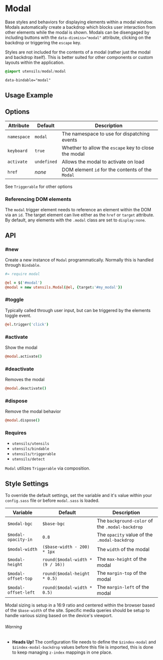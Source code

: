 
# Modal
Base styles and behaviors for displaying elements within a modal window.
Modals automatically create a backdrop which blocks user interaction
from other elements while the modal is shown. Modals can be disengaged
by including buttons with the `data-dismiss="modal"` attribute, clicking
on the backdrop or triggering the `escape` key.

Styles are not included for the contents of a modal (rather just the
modal and backdrop itself). This is better suited for other components
or custom layouts within the application.

```sass
@import utensils/modal/modal
```

```html
data-bindable="modal"
```

## Usage Example
<!--~ markup/modal.html.haml -->


## Options

Attribute   | Default     | Description
----------- | ----------- | -------------------------------------------
`namespace` | `modal`     | The namespace to use for dispatching events
`keyboard`  | `true`      | Whether to allow the `escape` key to close the modal
`activate`  | `undefined` | Allows the modal to activate on load
`href`      | _none_      | DOM element `id` for the contents of the `Modal`

See `Triggerable` for other options

### Referencing DOM elements
The `modal` trigger element needs to reference an element within the DOM
via an `id`. The target element can live either as the `href` or
`target` attribute. By default, any elements with the `.modal` class are
set to `display:none`.


## API

### #new
Create a new instance of `Modal` programmatically. Normally this is
handled through `Bindable`.

```coffee
#= require modal

@el = $('#modal')
@modal = new utensils.Modal(@el, {target:'#my_modal'})
```

### #toggle
Typically called through user input, but can be triggered by the
elements toggle event.

```coffee
@el.trigger('click')
```

### #activate
Show the modal

```coffee
@modal.activate()
```

### #deactivate
Removes the modal

```coffee
@modal.deactivate()
```

### #dispose
Remove the modal behavior

```coffee
@modal.dispose()
```

### Requires
- `utensils/utensils`
- `utensils/bindable`
- `utensils/triggerable`
- `utensils/detect`

`Modal` utilizes `Triggerable` via composition.


## Style Settings
To override the default settings, set the variable and it's value
within your `config.sass` file or before `modal.sass` is loaded.

Variable                  | Default                          | Description
------------------------- | -------------------------------- | -------------------------------------------
`$modal-bgc`              | `$base-bgc`                      | The `background-color` of the `.modal-backdrop`
`$modal-opacity-in`       | `0.8`                            | The `opacity` value of the `.modal-backdrop`
`$modal-width`            | `($base-width - 200) * 1px`      | The `width` of the modal
`$modal-height`           | `round($modal-width * (9 / 16))` | The `max-height` of the modal
`$modal-offset-top`       | `round($modal-height * 0.5)`     | The `margin-top` of the modal
`$modal-offset-left`      | `round($modal-width * 0.5)`      | The `margin-left` of the modal

Modal sizing is setup in a 16:9 ratio and centered within the browser
based of the `$base-width` of the site. Specific media queries should be
setup to handle various sizing based on the device's viewport.


###### Warning
- **Heads Up!** The configuration file needs to define the
  `$zindex-modal` and `$zindex-modal-backdrop` values before this file is
  imported, this is done to keep managing `z-index` mappings in one
  place.

